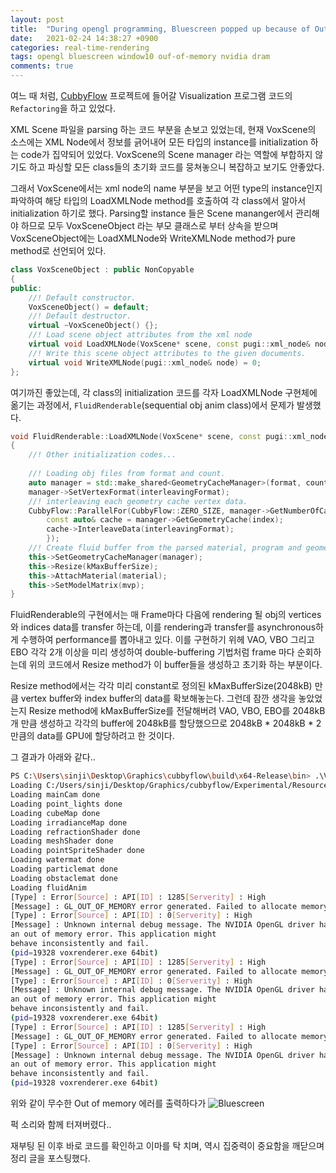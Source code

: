 ```yaml
---
layout: post
title:  "During opengl programming, Bluescreen popped up because of Out of memory"
date:   2021-02-24 14:38:27 +0900
categories: real-time-rendering
tags: opengl bluescreen window10 ouf-of-memory nvidia dram
comments: true  
---
```


여느 때 처럼, [CubbyFlow](https://github.com/utilforever/cubbyflow) 프로젝트에 들어갈 Visualization 프로그램 코드의 `Refactoring`을 하고 있었다. 

XML Scene 파일을 parsing 하는 코드 부분을 손보고 있었는데, 현재 VoxScene의 소스에는 XML Node에서 정보를 긁어내어 모든 타입의 instance를 initialization 하는 code가 집약되어 있었다. VoxScene의 Scene manager 라는 역할에 부합하지 않기도 하고 파싱할 모든 class들의 초기화 코드를 뭉쳐놓으니 복잡하고 보기도 안좋았다. 

그래서 VoxScene에서는 xml node의 name 부분을 보고 어떤 type의 instance인지 파악하여 해당 타입의 LoadXMLNode method를 호출하여 각 class에서 알아서 initialization 하기로 했다. Parsing할 instance 들은 Scene mananger에서 관리해야 하므로 모두 VoxSceneObject 라는 부모 클래스로 부터 상속을 받으며 VoxSceneObject에는 LoadXMLNode와 WriteXMLNode method가 pure method로 선언되어 있다.

```c++
class VoxSceneObject : public NonCopyable
{
public:
    //! Default constructor.
    VoxSceneObject() = default;
    //! Default destructor.
    virtual ~VoxSceneObject() {};
    //! Load scene object attributes from the xml node
    virtual void LoadXMLNode(VoxScene* scene, const pugi::xml_node& node) = 0;
    //! Write this scene object attributes to the given documents.
    virtual void WriteXMLNode(pugi::xml_node& node) = 0;
};
```

여기까진 좋았는데, 각 class의 initialization 코드를 각자 LoadXMLNode 구현체에 옮기는 과정에서, `FluidRenderable`(sequential obj anim class)에서 문제가 발생했다.

```c++
void FluidRenderable::LoadXMLNode(VoxScene* scene, const pugi::xml_node& node)
{
    //! Other initialization codes...
    
    //! Loading obj files from format and count.
    auto manager = std::make_shared<GeometryCacheManager>(format, count);
    manager->SetVertexFormat(interleavingFormat);
    //! interleaving each geometry cache vertex data.
    CubbyFlow::ParallelFor(CubbyFlow::ZERO_SIZE, manager->GetNumberOfCache(), [&](size_t index) {
        const auto& cache = manager->GetGeometryCache(index);
        cache->InterleaveData(interleavingFormat);
        });
    //! Create fluid buffer from the parsed material, program and geometry cache.
    this->SetGeometryCacheManager(manager);
    this->Resize(kMaxBufferSize);
    this->AttachMaterial(material);
    this->SetModelMatrix(mvp);
}
```

FluidRenderable의 구현에서는 매 Frame마다 다음에 rendering 될 obj의 vertices와 indices data를 transfer 하는데, 이를 rendering과 transfer를 asynchronous하게 수행하여 performance를 뽑아내고 있다. 이를 구현하기 위헤 VAO, VBO 그리고 EBO 각각 2개 이상을 미리 생성하여 double-buffering 기법처럼 frame 마다 순회하는데 위의 코드에서 Resize method가 이 buffer들을 생성하고 초기화 하는 부분이다. 

Resize method에서는 각각 미리 constant로 정의된 kMaxBufferSize(2048kB) 만큼 vertex buffer와 index buffer의 data를 확보해놓는다. 
그런데 잠깐 생각을 놓았었는지 Resize method에 kMaxBufferSize를 전달해버려 VAO, VBO, EBO를 2048kB개 만큼 생성하고 각각의 buffer에 2048kB를 할당했으므로 2048kB * 2048kB * 2 만큼의 data를 GPU에 할당하려고 한 것이다.

그 결과가 아래와 같다..
```bash
PS C:\Users\sinji\Desktop\Graphics\cubbyflow\build\x64-Release\bin> .\VoxRenderer.exe
Loading C:/Users/sinji/Desktop/Graphics/cubbyflow/Experimental/Resources/VoxRenderer.xml scene
Loading mainCam done
Loading point_lights done
Loading cubeMap done
Loading irradianceMap done
Loading refractionShader done
Loading meshShader done
Loading pointSpriteShader done
Loading watermat done
Loading particlemat done
Loading obstaclemat done
Loading fluidAnim
[Type] : Error[Source] : API[ID] : 1285[Serverity] : High
[Message] : GL_OUT_OF_MEMORY error generated. Failed to allocate memory for buffer data.
[Type] : Error[Source] : API[ID] : 0[Serverity] : High
[Message] : Unknown internal debug message. The NVIDIA OpenGL driver has encountered
an out of memory error. This application might
behave inconsistently and fail.
(pid=19328 voxrenderer.exe 64bit)
[Type] : Error[Source] : API[ID] : 1285[Serverity] : High
[Message] : GL_OUT_OF_MEMORY error generated. Failed to allocate memory for buffer data.
[Type] : Error[Source] : API[ID] : 0[Serverity] : High
[Message] : Unknown internal debug message. The NVIDIA OpenGL driver has encountered
an out of memory error. This application might
behave inconsistently and fail.
(pid=19328 voxrenderer.exe 64bit)
[Type] : Error[Source] : API[ID] : 1285[Serverity] : High
[Message] : GL_OUT_OF_MEMORY error generated. Failed to allocate memory for buffer data.
[Type] : Error[Source] : API[ID] : 0[Serverity] : High
[Message] : Unknown internal debug message. The NVIDIA OpenGL driver has encountered
an out of memory error. This application might
behave inconsistently and fail.
(pid=19328 voxrenderer.exe 64bit)
```

위와 같이 무수한 Out of memory 에러를 출력하다가
![Bluescreen](https://snowapril.github.io/assets/img/post_img/2021-02-24-bluescreen.jpg)  

퍽 소리와 함께 터져버렸다..

재부팅 된 이후 바로 코드를 확인하고 이마를 탁 치며, 역시 집중력이 중요함을 깨닫으며 정리 글을 포스팅했다.